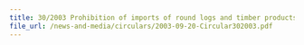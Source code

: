 ```yaml
---
title: 30/2003 Prohibition of imports of round logs and timber products originating in Liberia
file_url: /news-and-media/circulars/2003-09-20-Circular302003.pdf
---
```


